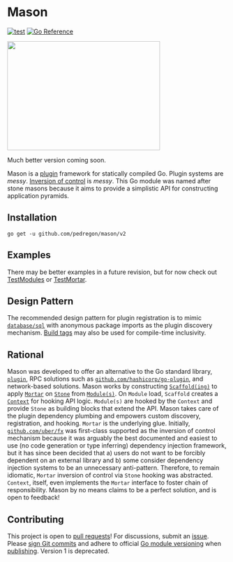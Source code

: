 # Mason
[![test](https://github.com/pedregon/mason/actions/workflows/test.yml/badge.svg?branch=main)](https://github.com/pedregon/mason/actions/workflows/test.yml)
[![Go Reference](https://pkg.go.dev/badge/github.com/pedregon/mason/v2.svg)](https://pkg.go.dev/github.com/pedregon/mason/v2)

<img src="https://upload.wikimedia.org/wikipedia/commons/thumb/a/af/All_Gizah_Pyramids.jpg/580px-All_Gizah_Pyramids.jpg" width="350" height="250" />

Much better version coming soon.

Mason is a [plugin](https://eli.thegreenplace.net/2021/plugins-in-go/) framework for statically compiled Go.
Plugin systems are *messy*.
[Inversion of control](https://www.henrydu.com/2022/01/09/golang-inversion-of-control/) is *messy*.
This Go module was named after stone masons because it aims to provide a simplistic API for constructing
application pyramids.
## Installation
```
go get -u github.com/pedregon/mason/v2
```
## Examples
There may be better examples in a future revision, but for now check out
[TestModules](https://github.com/pedregon/mason/blob/main/mason_test.go) or
[TestMortar](https://github.com/pedregon/mason/blob/main/mason_test.go).
## Design Pattern
The recommended design pattern for plugin registration is to mimic
[`database/sql`](https://eli.thegreenplace.net/2019/design-patterns-in-gos-databasesql-package/) with anonymous
package imports as the plugin discovery mechanism.
[Build tags](https://www.digitalocean.com/community/tutorials/customizing-go-binaries-with-build-tags)
may also be used for compile-time inclusivity.
## Rational
Mason was developed to offer an alternative to the Go standard library, [`plugin`](https://pkg.go.dev/plugin),
RPC solutions such as [`github.com/hashicorp/go-plugin`](https://github.com/hashicorp/go-plugin),
and network-based solutions. Mason works by constructing
[`Scaffold(ing)`](https://github.com/pedregon/mason/blob/main/scaffold.go) to apply
[`Mortar`](https://github.com/pedregon/mason/blob/main/mason.go) on 
[`Stone`](https://github.com/pedregon/mason/blob/main/mason.go) from 
[`Module(s)`](https://github.com/pedregon/mason/blob/main/module.go). On `Module` load, `Scaffold` creates a 
[`Context`](https://github.com/pedregon/mason/blob/main/context.go) for hooking API logic. 
`Module(s)` are hooked by the `Context` and
provide `Stone` as building blocks that extend the API. Mason takes care of the plugin dependency plumbing and 
empowers custom discovery, registration, and hooking. `Mortar` is the underlying glue.
Initially, [`github.com/uber/fx`](https://uber-go.github.io/fx/) was first-class
supported as the inversion of control mechanism because it was arguably the best documented and easiest to use
(no code generation or type inferring) dependency injection framework, but it has since been decided that
a) users do not want to be forcibly dependent on an external library and
b) some consider dependency injection systems to be an unnecessary anti-pattern. Therefore, to remain idiomatic,
`Mortar` inversion of control via `Stone` hooking was abstracted. `Context`, itself, even implements the `Mortar` 
interface to foster chain of responsibility. Mason by no means claims to be a perfect solution, 
and is open to feedback!
## Contributing
This project is open to [pull requests](https://github.com/pedregon/mason/pulls)!
For discussions, submit an [issue](https://github.com/pedregon/mason/issues). Please
[sign Git commits](https://docs.github.com/en/authentication/managing-commit-signature-verification/signing-commits) and
adhere to official [Go module versioning](https://go.dev/doc/modules/version-numbers) when
[publishing](https://go.dev/doc/modules/publishing). Version 1 is deprecated.
